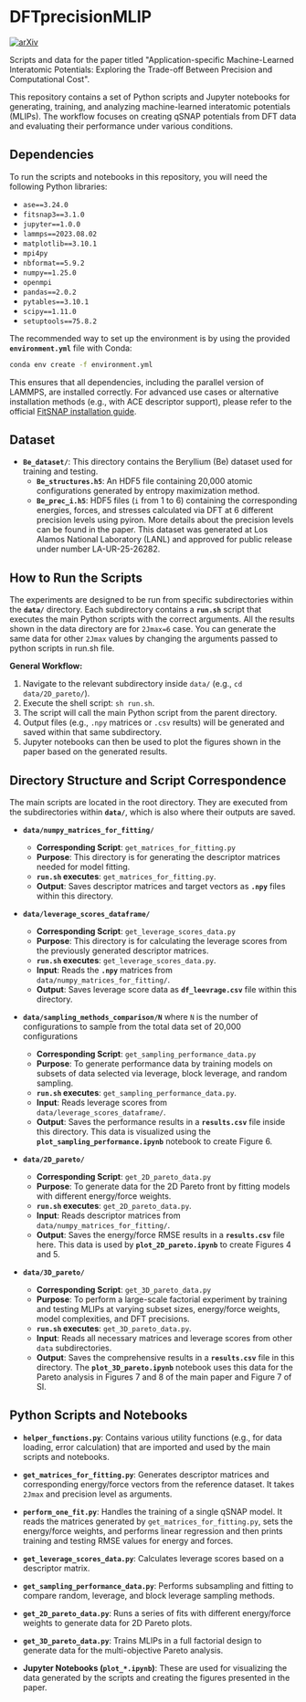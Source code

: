 # DFTprecisionMLIP

[![arXiv](https://img.shields.io/badge/arXiv-2506.05646-b31b1b.svg)](https://arxiv.org/abs/2506.05646)

Scripts and data for the paper titled "Application-specific Machine-Learned Interatomic Potentials: Exploring the Trade-off Between Precision and Computational Cost".

This repository contains a set of Python scripts and Jupyter notebooks for generating, training, and analyzing machine-learned interatomic potentials (MLIPs). The workflow focuses on creating qSNAP potentials from DFT data and evaluating their performance under various conditions.

## Dependencies

To run the scripts and notebooks in this repository, you will need the following Python libraries:

* `ase==3.24.0`
* `fitsnap3==3.1.0`
* `jupyter==1.0.0`
* `lammps==2023.08.02`
* `matplotlib==3.10.1`
* `mpi4py`
* `nbformat==5.9.2`
* `numpy==1.25.0`
* `openmpi`
* `pandas==2.0.2`
* `pytables==3.10.1`
* `scipy==1.11.0`
* `setuptools==75.8.2`

The recommended way to set up the environment is by using the provided **`environment.yml`** file with Conda:

```bash
conda env create -f environment.yml
```

This ensures that all dependencies, including the parallel version of LAMMPS, are installed correctly. For advanced use cases or alternative installation methods (e.g., with ACE descriptor support), please refer to the official [FitSNAP installation guide](https://fitsnap.github.io/Installation.html).

## Dataset

* **`Be_dataset/`**: This directory contains the Beryllium (Be) dataset used for training and testing.
    * **`Be_structures.h5`**: An HDF5 file containing 20,000 atomic configurations generated by entropy maximization method.
    * **`Be_prec_i.h5`**: HDF5 files (`i` from 1 to 6) containing the corresponding energies, forces, and stresses calculated via DFT at 6 different precision levels using pyiron. More details about the precision levels can be found in the paper.
    This dataset was generated at Los Alamos National Laboratory (LANL) and approved for public release under number LA-UR-25-26282.

## How to Run the Scripts

The experiments are designed to be run from specific subdirectories within the **`data/`** directory. Each subdirectory contains a **`run.sh`** script that executes the main Python scripts with the correct arguments. All the results shown in the data directory are for `2Jmax=6` case. You can generate the same data for other `2Jmax` values by changing the arguments passed to python scripts in run.sh file.

**General Workflow:**

1.  Navigate to the relevant subdirectory inside `data/` (e.g., `cd data/2D_pareto/`).
2.  Execute the shell script: `sh run.sh`.
3.  The script will call the main Python script from the parent directory.
4.  Output files (e.g., `.npy` matrices or `.csv` results) will be generated and saved within that same subdirectory.
5.  Jupyter notebooks can then be used to plot the figures shown in the paper based on the generated results. 

## Directory Structure and Script Correspondence

The main scripts are located in the root directory. They are executed from the subdirectories within **`data/`**, which is also where their outputs are saved.

* **`data/numpy_matrices_for_fitting/`**
    * **Corresponding Script**: `get_matrices_for_fitting.py`
    * **Purpose**: This directory is for generating the descriptor matrices needed for model fitting.
    * **`run.sh` executes**: `get_matrices_for_fitting.py`.
    * **Output**: Saves descriptor matrices and target vectors as **`.npy`** files within this directory.

* **`data/leverage_scores_dataframe/`**
    * **Corresponding Script**: `get_leverage_scores_data.py`
    * **Purpose**: This directory is for calculating the leverage scores from the previously generated descriptor matrices.
    * **`run.sh` executes**: `get_leverage_scores_data.py`.
    * **Input**: Reads the **`.npy`** matrices from `data/numpy_matrices_for_fitting/`.
    * **Output**: Saves leverage score data as **`df_leevrage.csv`** file within this directory.

* **`data/sampling_methods_comparison/N`** where `N` is the number of configurations to sample from the total data set of 20,000 configurations
    * **Corresponding Script**: `get_sampling_performance_data.py`
    * **Purpose**: To generate performance data by training models on subsets of data selected via leverage, block leverage, and random sampling.
    * **`run.sh` executes**: `get_sampling_performance_data.py`.
    * **Input**: Reads leverage scores from `data/leverage_scores_dataframe/`.
    * **Output**: Saves the performance results in a **`results.csv`** file inside this directory. This data is visualized using the **`plot_sampling_performance.ipynb`** notebook to create Figure 6.

* **`data/2D_pareto/`**
    * **Corresponding Script**: `get_2D_pareto_data.py`
    * **Purpose**: To generate data for the 2D Pareto front by fitting models with different energy/force weights.
    * **`run.sh` executes**: `get_2D_pareto_data.py`.
    * **Input**: Reads descriptor matrices from `data/numpy_matrices_for_fitting/`.
    * **Output**: Saves the energy/force RMSE results in a **`results.csv`** file here. This data is used by **`plot_2D_pareto.ipynb`** to create Figures 4 and 5.

* **`data/3D_pareto/`**
    * **Corresponding Script**: `get_3D_pareto_data.py`
    * **Purpose**: To perform a large-scale factorial experiment by training and testing MLIPs at varying subset sizes, energy/force weights, model complexities, and DFT precisions.
    * **`run.sh` executes**: `get_3D_pareto_data.py`.
    * **Input**: Reads all necessary matrices and leverage scores from other `data` subdirectories.
    * **Output**: Saves the comprehensive results in a **`results.csv`** file in this directory. The **`plot_3D_pareto.ipynb`** notebook uses this data for the Pareto analysis in Figures 7 and 8 of the main paper and Figure 7 of SI.

## Python Scripts and Notebooks

* **`helper_functions.py`**: Contains various utility functions (e.g., for data loading, error calculation) that are imported and used by the main scripts and notebooks.

* **`get_matrices_for_fitting.py`**: Generates descriptor matrices and corresponding energy/force vectors from the reference dataset. It takes `2Jmax` and precision level as arguments.

* **`perform_one_fit.py`**: Handles the training of a single qSNAP model. It reads the matrices generated by `get_matrices_for_fitting.py`, sets the energy/force weights, and performs linear regression and then prints training and testing RMSE values for energy and forces.

* **`get_leverage_scores_data.py`**: Calculates leverage scores based on a descriptor matrix.

* **`get_sampling_performance_data.py`**: Performs subsampling and fitting to compare random, leverage, and block leverage sampling methods.

* **`get_2D_pareto_data.py`**: Runs a series of fits with different energy/force weights to generate data for 2D Pareto plots.

* **`get_3D_pareto_data.py`**: Trains MLIPs in a full factorial design to generate data for the multi-objective Pareto analysis.

* **Jupyter Notebooks (`plot_*.ipynb`)**: These are used for visualizing the data generated by the scripts and creating the figures presented in the paper.
